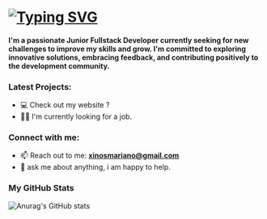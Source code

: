 
# <a href=""><img src="https://readme-typing-svg.demolab.com?font=Montserrat&size=38&duration=3000&pause=1000&color=3175F7FFC&vCenter=true&random=true&width=650&height=35&lines=Hello+I'm+ a+Junior+Developer;%2B1+Year+Coding;Always+Learning+New+Things" alt="Typing SVG" /></a>
</p>
                                                                           
<h4 align="left">I'm a passionate Junior Fullstack Developer currently seeking for new challenges to improve my skills and grow. I'm committed to exploring innovative solutions, embracing feedback, and contributing positively to the development community.</h4> 


### Latest Projects:

- 💻 Check out my website ?
- 🤝🏻 I'm currently looking for a job.



### Connect with me:
- 📫 Reach out to me: **xinosmariano@gmail.com**
- 💬 ask me about anything, i am happy to help.


### My GitHub Stats
![Anurag's GitHub stats](https://github-readme-stats.vercel.app/api?username=MarianoXinos1&show_icons=true&theme=radical)








